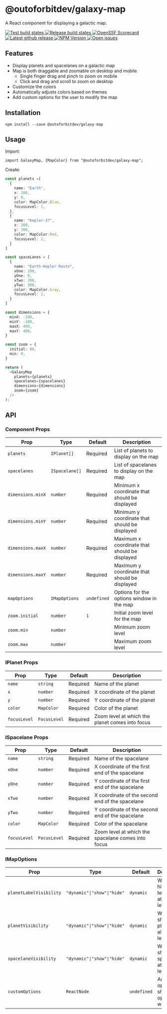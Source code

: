 # @outoforbitdev/galaxy-map

A React component for displaying a galactic map.

<p>
  <a href="https://github.com/outoforbitdev/library-galaxy-map/actions?query=workflow%3ATest+branch%3Amaster">
    <img alt="Test build states" src="https://github.com/outoforbitdev/library-galaxy-map/workflows/Test/badge.svg">
  </a>
  <a href="https://github.com/outoforbitdev/library-galaxy-map/actions?query=workflow%3ATest+branch%3Amaster">
    <img alt="Release build states" src="https://github.com/outoforbitdev/library-galaxy-map/workflows/NPM Publish/badge.svg">
  </a>
  <a href="https://securityscorecards.dev/viewer/?uri=github.com/outoforbitdev/library-galaxy-map">
    <img alt="OpenSSF Scorecard" src="https://api.securityscorecards.dev/projects/github.com/outoforbitdev/library-galaxy-map/badge">
  </a>
  <a href="https://github.com/outoforbitdev/library-galaxy-map/releases/latest">
    <img alt="Latest github release" src="https://img.shields.io/github/v/release/outoforbitdev/library-galaxy-map?logo=github">
  </a>
  <a href ="https://www.npmjs.com/package/@outoforbitdev/galaxy-map">
    <img alt="NPM Version" src="https://img.shields.io/npm/v/%40outoforbitdev%2Fgalaxy-map" />
  </a>
  <a href="https://github.com/outoforbitdev/library-galaxy-map/issues">
    <img alt="Open issues" src="https://img.shields.io/github/issues/outoforbitdev/library-galaxy-map?logo=github">
  </a>
</p>

## Features

- Display planets and spacelanes on a galactic map
- Map is both draggable and zoomable on desktop and mobile
  - Single finger drag and pinch to zoom on mobile
  - Click and drag and scroll to zoom on desktop
- Customize the colors
- Automatically adjusts colors based on themes
- Add custom options for the user to modify the map

## Installation

```
npm install --save @outoforbitdev/galaxy-map
```

## Usage

Import:

`import GalaxyMap, {MapColor} from "@outoforbitdev/galaxy-map";`

Create:

```typescript
const planets =[
  {
    name: "Earth",
    x: 100,
    y: 0,
    color: MapColor.Blue,
    focusLevel: 1,
  },
  {
    name: "Kepler-37",
    x: 200,
    y: 300,
    color: MapColor.Red,
    focusLevel: 2,
  }
]

const spaceLanes = [
  {
    name: "Earth-Kepler Route",
    xOne: 100,
    yOne: 0,
    xTwo: 200,
    yTwo: 300,
    color: MapColor.Gray,
    focusLevel: 2,
  }
]

const dimensions = {
  minX: -100,
  minY: -100,
  maxX: 400,
  maxY: 400,
}

const zoom = {
  initial: 80,
  min: 0,
}

return (
  <GalaxyMap
    planets={planets}
    spacelanes={spacelanes}
    dimensions={dimensions}
    zoom={zoom}
  />
);
```

## API

### Component Props

| Prop              | Type           | Default     | Description                                   |
| ----------------- | -------------- | ----------- | --------------------------------------------- |
| `planets`         | `IPlanet[]`    | Required    | List of planets to display on the map         |
| `spacelanes`      | `ISpacelane[]` | Required    | List of spacelanes to display on the map      |
| `dimensions.minX` | `number`       | Required    | Minimum x coordinate that should be displayed |
| `dimensions.minY` | `number`       | Required    | Minimum y coordinate that should be displayed |
| `dimensions.maxX` | `number`       | Required    | Maximum x coordinate that should be displayed |
| `dimensions.maxY` | `number`       | Required    | Maximum y coordinate that should be displayed |
| `mapOptions`      | `IMapOptions`  | `undefined` | Options for the options window in the map     |
| `zoom.initial`    | `number`       | `1`         | Initial zoom level for the map                |
| `zoom.min`        | `number`       |             | Minimum zoom level                            |
| `zoom.max`        | `number`       |             | Maximum zoom level                            |

### IPlanet Props

| Prop         | Type         | Default  | Description                                     |
| ------------ | ------------ | -------- | ----------------------------------------------- |
| `name`       | `string`     | Required | Name of the planet                              |
| `x`          | `number`     | Required | X coordinate of the planet                      |
| `y`          | `number`     | Required | Y coordinate of the planet                      |
| `color`      | `MapColor`   | Required | Color of the planet                             |
| `focusLevel` | `FocusLevel` | Required | Zoom level at which the planet comes into focus |

### ISpacelane Props

| Prop         | Type         | Default  | Description                                        |
| ------------ | ------------ | -------- | -------------------------------------------------- |
| `name`       | `string`     | Required | Name of the spacelane                              |
| `xOne`       | `number`     | Required | X coordinate of the first end of the spacelane     |
| `yOne`       | `number`     | Required | Y coordinate of the first end of the spacelane     |
| `xTwo`       | `number`     | Required | X coordinate of the second end of the spacelane    |
| `yTwo`       | `number`     | Required | Y coordinate of the second end of the spacelane    |
| `color`      | `MapColor`   | Required | Color of the spacelane                             |
| `focusLevel` | `FocusLevel` | Required | Zoom level at which the spacelane comes into focus |

### IMapOptions

| Prop                    | Type                        | Default     | Description                                           |
| ----------------------- | --------------------------- | ----------- | ----------------------------------------------------- |
| `planetLabelVisibility` | `"dynamic"\|"show"\|"hide"` | `dynamic`   | Whether to hide planet text labels at all zoom levels |
| `planetVisibility`      | `"dynamic"\|"show"\|"hide"` | `dynamic`   | Whether to show all planets at all zoom levels        |
| `spacelaneVisibility`   | `"dynamic"\|"show"\|"hide"` | `dynamic`   | Whether to show all spacelanes at all zoom levels     |
| `customOptions`         | `ReactNode`                 | `undefined` | Additional options to show in the options window      |
